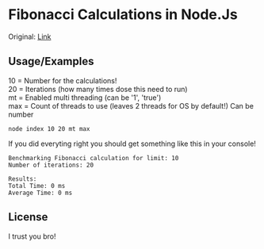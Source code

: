 # Fibonacci Calculations in Node.Js

Original: [Link](https://gist.github.com/Softwave/f61091aed8c8d8249014b5056447a698)
## Usage/Examples
10 = Number for the calculations!\
20 = Iterations (how many times dose this need to run)\
mt = Enabled multi threading (can be '1', 'true')\
max = Count of threads to use (leaves 2 threads for OS by default!) Can be number
```
node index 10 20 mt max
```
If you did everyting right you should get something like this in your console!
```
Benchmarking Fibonacci calculation for limit: 10
Number of iterations: 20

Results:
Total Time: 0 ms
Average Time: 0 ms
```


## License

I trust you bro!

